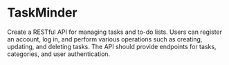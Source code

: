 # TaskMinder
Create a RESTful API for managing tasks and to-do lists. Users can register an account, log in, and perform various operations such as creating, updating, and deleting tasks. The API should provide endpoints for tasks, categories, and user authentication.
